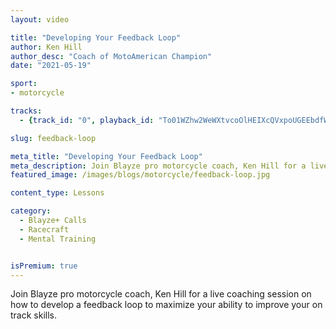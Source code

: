 ```yaml
---
layout: video

title: "Developing Your Feedback Loop"
author: Ken Hill
author_desc: "Coach of MotoAmerican Champion"
date: "2021-05-19"

sport:
- motorcycle

tracks:
  - {track_id: "0", playback_id: "To01WZhw2WeWXtvcoOlHEIXcQVxpoUGEEbdfWFwxGWlw", lesson_name: "Developing Your Feedback Loop", lesson_desc: "A feedback loop is critical to keep you on the track of improvement and break through plateaus. Most racers only use the stopwatch to measure themselves and if that is you you are missing out on lots of inputs that we want to measure. <br /> <br/>There are 4 major categories of feedback that we need to measure:<br />1) Subjective <br />2) Objective <br />3) Trusted Sources<br />4) Analysis <br /> <br/>In this video we join Ken Hill as he breaks down what these 4 points are and how you can measure and incorporate a feedback loop into your race weekends."}

slug: feedback-loop

meta_title: "Developing Your Feedback Loop"
meta_description: Join Blayze pro motorcycle coach, Ken Hill for a live coaching session on how to develop a feedback loop to maximize your ability to improve your on track skills.
featured_image: /images/blogs/motorcycle/feedback-loop.jpg

content_type: Lessons

category:
  - Blayze+ Calls
  - Racecraft
  - Mental Training


isPremium: true
---
```


Join Blayze pro motorcycle coach, Ken Hill for a live coaching session on how to develop a feedback loop to maximize your ability to improve your on track skills.